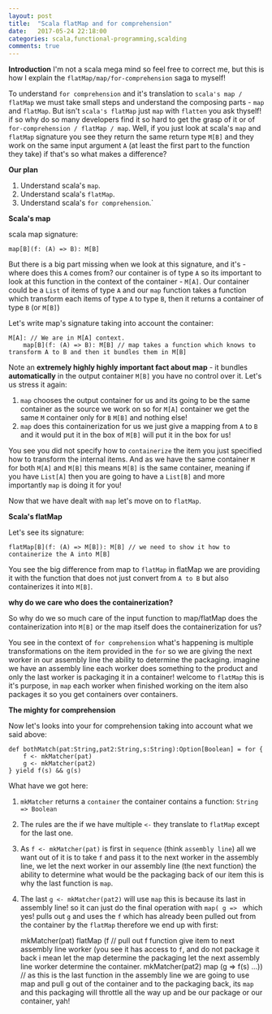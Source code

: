 ```yaml
---
layout: post
title:  "Scala flatMap and for comprehension"
date:   2017-05-24 22:18:00
categories: scala,functional-programming,scalding
comments: true
---
```

**Introduction**
I'm not a scala mega mind so feel free to correct me, but this is how I explain the `flatMap/map/for-comprehension` saga to myself!

To understand `for comprehension` and it's translation to `scala's map / flatMap` we must take small steps and understand the composing parts - `map` and `flatMap`.  But isn't `scala's flatMap` just `map` with `flatten` you ask thyself! if so why do so many developers find it so hard to get the grasp of it or of `for-comprehension / flatMap / map`. Well, if you just look at scala's `map` and `flatMap` signature you see they return the same return type `M[B]` and they work on the same input argument `A` (at least the first part to the function they take) if that's so what makes a difference?

**Our plan**

1. Understand scala's `map`.
1. Understand scala's `flatMap`.
1. Understand scala's `for comprehension`.`

**Scala's map**

scala map signature:

    map[B](f: (A) => B): M[B]

But there is a big part missing when we look at this signature, and it's - where does this `A` comes from? our container is of type `A` so its important to look at this function in the context of the container - `M[A]`.  Our container could be a `List` of items of type `A` and our `map` function takes a function which transform each items of type `A` to type `B`, then it returns a container of type `B` (or `M[B]`)

Let's write map's signature taking into account the container:

    M[A]: // We are in M[A] context.
        map[B](f: (A) => B): M[B] // map takes a function which knows to transform A to B and then it bundles them in M[B]

Note an **extremely highly highly important fact about map** - it bundles **automatically** in the output container `M[B]` you have no control over it.  Let's us stress it again:

1. `map` chooses the output container for us and its going to be the same container as the source we work on so for `M[A]` container we get the same `M` container only for `B` `M[B]` and nothing else!
1. `map` does this containerization for us we just give a mapping from `A` to `B` and it would put it in the box of `M[B]` will put it in the box for us!

You see you did not specify how to `containerize` the item you just specified how to transform the internal items.  And as we have the same container `M` for both `M[A]` and `M[B]` this means `M[B]` is the same container, meaning if you have `List[A]` then you are going to have a `List[B]` and more importantly `map` is doing it for you!
 
Now that we have dealt with `map` let's move on to `flatMap`.

**Scala's flatMap**

Let's see its signature:

    flatMap[B](f: (A) => M[B]): M[B] // we need to show it how to containerize the A into M[B]

You see the big difference from map to `flatMap` in flatMap we are providing it with the function that does not just convert from `A to B` but also containerizes it into `M[B]`.

**why do we care who does the containerization?**

So why do we so much care of the input function to map/flatMap does the containerization into `M[B]` or the map itself does the containerization for us?

You see in the context of `for comprehension` what's happening is multiple transformations on the item provided in the `for` so we are giving the next worker in our assembly line the ability to determine the packaging.  imagine we have an assembly line each worker does something to the product and only the last worker is packaging it in a container! welcome to `flatMap` this is it's purpose, in `map` each worker when finished working on the item also packages it so you get containers over containers.

**The mighty for comprehension**

Now let's looks into your for comprehension taking into account what we said above:


    def bothMatch(pat:String,pat2:String,s:String):Option[Boolean] = for {
        f <- mkMatcher(pat)   
        g <- mkMatcher(pat2)
    } yield f(s) && g(s)


What have we got here:

1. `mkMatcher` returns a `container` the container contains a function: `String => Boolean`
1. The rules are the if we have multiple `<-` they translate to `flatMap` except for the last one.
1. As `f <- mkMatcher(pat)` is first in `sequence` (think `assembly line`) all we want out of it is to take `f` and pass it to the next worker in the assembly line, we let the next worker in our assembly line (the next function) the ability to determine what would be the packaging back of our item this is why the last function is `map`.
1. The last `g <- mkMatcher(pat2)` will use `map` this is because its last in assembly line! so it can just do the final operation with `map( g => ` which yes! pulls out `g` and uses the `f` which has already been pulled out from the container by the `flatMap` therefore we end up with first:


    mkMatcher(pat) flatMap (f // pull out f function give item to next assembly line worker (you see it has access to `f`, and do not package it back i mean let the map determine the packaging let the next assembly line worker determine the container.
    mkMatcher(pat2) map (g => f(s) ...)) // as this is the last function in the assembly line we are going to use map and pull g out of the container and to the packaging back, its `map` and this packaging will throttle all the way up and be our package or our container, yah!

